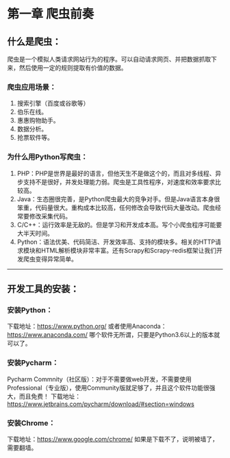 # 第一章 爬虫前奏

## 什么是爬虫：
爬虫是一个模拟人类请求网站行为的程序。可以自动请求网页、并把数据抓取下来，然后使用一定的规则提取有价值的数据。


### 爬虫应用场景：
1. 搜索引擎（百度或谷歌等）
2. 伯乐在线。
3. 惠惠购物助手。
4. 数据分析。
5. 抢票软件等。


### 为什么用Python写爬虫：
1. PHP：PHP是世界是最好的语言，但他天生不是做这个的，而且对多线程、异步支持不是很好，并发处理能力弱。爬虫是工具性程序，对速度和效率要求比较高。
2. Java：生态圈很完善，是Python爬虫最大的竞争对手。但是Java语言本身很笨重，代码量很大。重构成本比较高，任何修改会导致代码大量改动。爬虫经常要修改采集代码。
3. C/C++：运行效率是无敌的。但是学习和开发成本高。写个小爬虫程序可能要大半天时间。
4. Python：语法优美、代码简洁、开发效率高、支持的模块多。相关的HTTP请求模块和HTML解析模块非常丰富。还有Scrapy和Scrapy-redis框架让我们开发爬虫变得异常简单。

---

## 开发工具的安装：

### 安装Python：
下载地址：https://www.python.org/
或者使用Anaconda：https://www.anaconda.com/
哪个软件无所谓，只要是Python3.6以上的版本就可以了。


### 安装Pycharm：
Pycharm Commnity（社区版）：对于不需要做web开发，不需要使用Professional（专业版），使用Community版就足够了，并且这个软件功能很强大，而且免费！
下载地址：https://www.jetbrains.com/pycharm/download/#section=windows

### 安装Chrome：
下载地址：https://www.google.com/chrome/
如果是下载不了，说明被墙了，需要翻墙。









